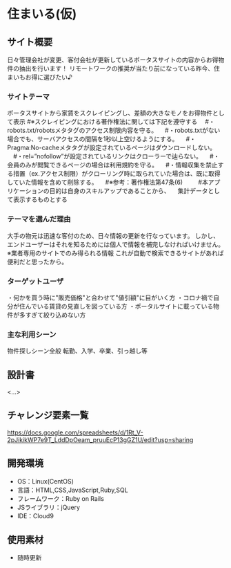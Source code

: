 # 住まいる(仮)

## サイト概要
日々管理会社が変更、客付会社が更新しているポータスサイトの内容からお得物件の抽出を行います！
リモートワークの推奨が当たり前になっている昨今、住まいもお得に選びたい♪

### サイトテーマ
ポータスサイトから家賃をスクレイピングし、差額の大きなモノをお得物件として表示
#※スクレイピングにおける著作権法に関しては下記を遵守する
　#・robots.txt/robotsメタタグのアクセス制限内容を守る。
　#・robots.txtがない場合でも、サーバアクセスの間隔を1秒以上空けるようにする。
　#・Pragma:No-cacheメタタグが設定されているページはダウンロードしない。
　#・rel=”nofollow”が設定されているリンクはクローラーで辿らない。
　#・会員のみが閲覧できるページの場合は利用規約を守る。
　#・情報収集を禁止する措置（ex.アクセス制限）がクローリング時に取られていた場合は、既に取得していた情報を含めて削除する。
　#※参考：著作権法第47条(6)
　
　#本アプリケーションの目的は自身のスキルアップであることから、
　集計データとして表示するものとする

### テーマを選んだ理由
大手の物元は迅速な客付のため、日々情報の更新を行なっています。
しかし、エンドユーザーはそれを知るためには個人で情報を補完しなければいけません。
※業者専用のサイトでのみ得られる情報
これが自動で検索できるサイトがあれば便利だと思ったから。

### ターゲットユーザ
・何かを買う時に"販売価格"と合わせて"値引額"に目がいく方
・コロナ禍で自分が住んでいる賃貸の見直しを図っている方
・ポータルサイトに載っている物件が多すぎて絞り込めない方

### 主な利用シーン
物件探しシーン全般
転勤、入学、卒業、引っ越し等

## 設計書
<...>

## チャレンジ要素一覧
https://docs.google.com/spreadsheets/d/1Rt_V-2pJikikWP7e9T_LddDpOeam_pruuEcP13gGZ1U/edit?usp=sharing

## 開発環境
- OS：Linux(CentOS)
- 言語：HTML,CSS,JavaScript,Ruby,SQL
- フレームワーク：Ruby on Rails
- JSライブラリ：jQuery
- IDE：Cloud9

## 使用素材
- 随時更新